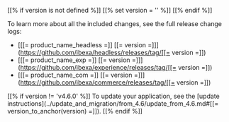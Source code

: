 [[% if version is not defined %]]
    [[% set version = '' %]]
[[% endif %]]

To learn more about all the included changes, see the full release change logs:

- [[[= product_name_headless =]] [[= version =]]](https://github.com/ibexa/headless/releases/tag/[[= version =]])
- [[[= product_name_exp =]] [[= version =]]](https://github.com/ibexa/experience/releases/tag/[[= version =]])
- [[[= product_name_com =]] [[= version =]]](https://github.com/ibexa/commerce/releases/tag/[[= version =]])

[[% if version != 'v4.6.0' %]]
To update your application, see the [update instructions](../update_and_migration/from_4.6/update_from_4.6.md#[[= version_to_anchor(version) =]]).
[[% endif %]]
